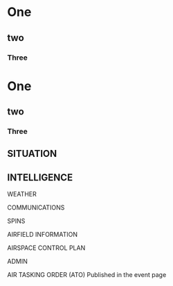 # One
## two
### Three

# **One**
## **two**
### **Three**


## SITUATION

## INTELLIGENCE

WEATHER

COMMUNICATIONS

SPINS

AIRFIELD INFORMATION

AIRSPACE CONTROL PLAN

ADMIN

AIR TASKING ORDER (ATO)
Published in the event page

